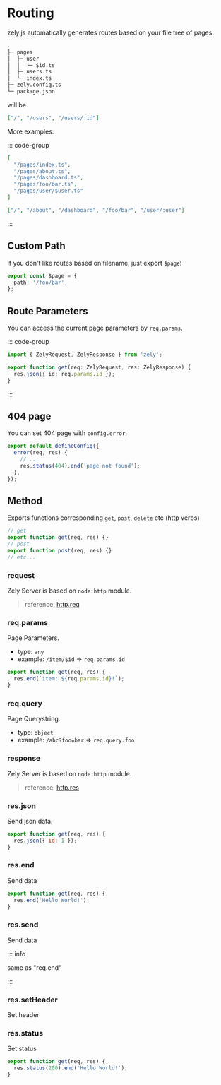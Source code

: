 # Routing

zely.js automatically generates routes based on your file tree of pages.

```txt
.
├─ pages
│  ├─ user
│  │  └─ $id.ts
│  ├─ users.ts
│  └─ index.ts
├─ zely.config.ts
└─ package.json
```

will be

```json
["/", "/users", "/users/:id"]
```

More examples:

::: code-group

```json [files]
[
  "/pages/index.ts",
  "/pages/about.ts",
  "/pages/dashboard.ts",
  "/pages/foo/bar.ts",
  "/pages/user/$user.ts"
]
```

```json [routes]
["/", "/about", "/dashboard", "/foo/bar", "/user/:user"]
```

:::

## Custom Path

If you don't like routes based on filename, just export `$page`!

```ts
export const $page = {
  path: '/foo/bar',
};
```

## Route Parameters

You can access the current page parameters by `req.params`.

::: code-group

```ts [pages/user/$id.ts]
import { ZelyRequest, ZelyResponse } from 'zely';

export function get(req: ZelyRequest, res: ZelyResponse) {
  res.json({ id: req.params.id });
}
```

:::

## 404 page

You can set 404 page with `config.error`.

```ts
export default defineConfig({
  error(req, res) {
    // ...
    res.status(404).end('page not found');
  },
});
```

## Method

Exports functions corresponding `get`, `post`, `delete` etc (http verbs)

```ts
// get
export function get(req, res) {}
// post
export function post(req, res) {}
// etc...
```

### request

Zely Server is based on `node:http` module.

> reference: [http.req](https://nodejs.org/en/docs/guides/anatomy-of-an-http-transaction/#request-body)

### req.params

Page Parameters.

- type: `any`
- example: `/item/$id` => `req.params.id`

```js
export function get(req, res) {
  res.end(`item: ${req.params.id}!`);
}
```

### req.query

Page Querystring.

- type: `object`
- example: `/abc?foo=bar` => `req.query.foo`

### response

Zely Server is based on `node:http` module.

> reference: [http.res](https://nodejs.org/en/docs/guides/anatomy-of-an-http-transaction/#http-status-code)

### res.json

Send json data.

```js
export function get(req, res) {
  res.json({ id: 1 });
}
```

### res.end

Send data

```js
export function get(req, res) {
  res.end('Hello World!');
}
```

### res.send

Send data

::: info

same as "req.end"

:::

### res.setHeader

Set header

### res.status

Set status

```js
export function get(req, res) {
  res.status(200).end('Hello World!');
}
```
